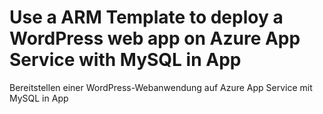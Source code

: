 # Use a ARM Template to deploy a WordPress web app on Azure App Service with MySQL in App
Bereitstellen einer WordPress-Webanwendung auf Azure App Service mit MySQL in App
